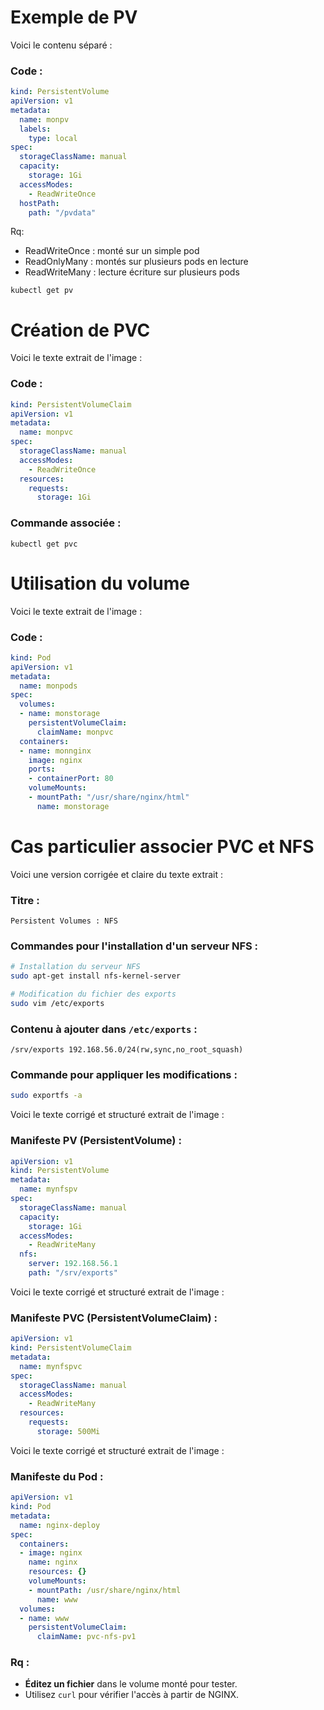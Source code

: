 # Exemple de PV

Voici le contenu séparé :

### **Code :**
```yaml
kind: PersistentVolume
apiVersion: v1
metadata:
  name: monpv
  labels:
    type: local
spec:
  storageClassName: manual
  capacity:
    storage: 1Gi
  accessModes:
    - ReadWriteOnce
  hostPath:
    path: "/pvdata"
```
Rq:
  - ReadWriteOnce : monté sur un simple pod
  - ReadOnlyMany : montés sur plusieurs pods en lecture
  - ReadWriteMany : lecture écriture sur plusieurs pods

``` shell
kubectl get pv
```

# Création de PVC

Voici le texte extrait de l'image :

### **Code :**
```yaml
kind: PersistentVolumeClaim
apiVersion: v1
metadata:
  name: monpvc
spec:
  storageClassName: manual
  accessModes:
    - ReadWriteOnce
  resources:
    requests:
      storage: 1Gi
```

### **Commande associée :**
```
kubectl get pvc
```

# Utilisation du volume

Voici le texte extrait de l'image :

### **Code :**
```yaml
kind: Pod
apiVersion: v1
metadata:
  name: monpods
spec:
  volumes:
  - name: monstorage
    persistentVolumeClaim:
      claimName: monpvc
  containers:
  - name: monnginx
    image: nginx
    ports:
    - containerPort: 80
    volumeMounts:
    - mountPath: "/usr/share/nginx/html"
      name: monstorage
``` 

# Cas particulier associer PVC et NFS

Voici une version corrigée et claire du texte extrait :

### **Titre :**
```
Persistent Volumes : NFS
```

### **Commandes pour l'installation d'un serveur NFS :**
```bash
# Installation du serveur NFS
sudo apt-get install nfs-kernel-server

# Modification du fichier des exports
sudo vim /etc/exports
```

### **Contenu à ajouter dans `/etc/exports` :**
```
/srv/exports 192.168.56.0/24(rw,sync,no_root_squash)
```

### **Commande pour appliquer les modifications :**
```bash
sudo exportfs -a
```

Voici le texte corrigé et structuré extrait de l'image :

### **Manifeste PV (PersistentVolume) :**
```yaml
apiVersion: v1
kind: PersistentVolume
metadata:
  name: mynfspv
spec:
  storageClassName: manual
  capacity:
    storage: 1Gi
  accessModes:
    - ReadWriteMany
  nfs:
    server: 192.168.56.1
    path: "/srv/exports"
```
Voici le texte corrigé et structuré extrait de l'image :

### **Manifeste PVC (PersistentVolumeClaim) :**
```yaml
apiVersion: v1
kind: PersistentVolumeClaim
metadata:
  name: mynfspvc
spec:
  storageClassName: manual
  accessModes:
    - ReadWriteMany
  resources:
    requests:
      storage: 500Mi
```
Voici le texte corrigé et structuré extrait de l'image :

### **Manifeste du Pod :**
```yaml
apiVersion: v1
kind: Pod
metadata:
  name: nginx-deploy
spec:
  containers:
  - image: nginx
    name: nginx
    resources: {}
    volumeMounts:
    - mountPath: /usr/share/nginx/html
      name: www
  volumes:
  - name: www
    persistentVolumeClaim:
      claimName: pvc-nfs-pv1
```

### **Rq :**
- **Éditez un fichier** dans le volume monté pour tester.
- Utilisez `curl` pour vérifier l'accès à partir de NGINX.

